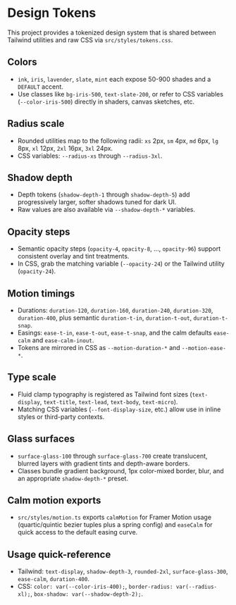 # Design Tokens

This project provides a tokenized design system that is shared between Tailwind utilities and raw CSS via `src/styles/tokens.css`.

## Colors
- `ink`, `iris`, `lavender`, `slate`, `mint` each expose 50-900 shades and a `DEFAULT` accent.
- Use classes like `bg-iris-500`, `text-slate-200`, or refer to CSS variables (`--color-iris-500`) directly in shaders, canvas sketches, etc.

## Radius scale
- Rounded utilities map to the following radii: `xs` 2px, `sm` 4px, `md` 6px, `lg` 8px, `xl` 12px, `2xl` 16px, `3xl` 24px.
- CSS variables: `--radius-xs` through `--radius-3xl`.

## Shadow depth
- Depth tokens (`shadow-depth-1` through `shadow-depth-5`) add progressively larger, softer shadows tuned for dark UI.
- Raw values are also available via `--shadow-depth-*` variables.

## Opacity steps
- Semantic opacity steps (`opacity-4`, `opacity-8`, ..., `opacity-96`) support consistent overlay and tint treatments.
- In CSS, grab the matching variable (`--opacity-24`) or the Tailwind utility (`opacity-24`).

## Motion timings
- Durations: `duration-120`, `duration-160`, `duration-240`, `duration-320`, `duration-400`, plus semantic `duration-t-in`, `duration-t-out`, `duration-t-snap`.
- Easings: `ease-t-in`, `ease-t-out`, `ease-t-snap`, and the calm defaults `ease-calm` and `ease-calm-inout`.
- Tokens are mirrored in CSS as `--motion-duration-*` and `--motion-ease-*`.

## Type scale
- Fluid clamp typography is registered as Tailwind font sizes (`text-display`, `text-title`, `text-lead`, `text-body`, `text-micro`).
- Matching CSS variables (`--font-display-size`, etc.) allow use in inline styles or third-party contexts.

## Glass surfaces
- `surface-glass-100` through `surface-glass-700` create translucent, blurred layers with gradient tints and depth-aware borders.
- Classes bundle gradient background, 1px color-mixed border, blur, and an appropriate `shadow-depth-*` preset.

## Calm motion exports
- `src/styles/motion.ts` exports `calmMotion` for Framer Motion usage (quartic/quintic bezier tuples plus a spring config) and `easeCalm` for quick access to the default easing curve.

## Usage quick-reference
- Tailwind: `text-display`, `shadow-depth-3`, `rounded-2xl`, `surface-glass-300`, `ease-calm`, `duration-400`.
- CSS: `color: var(--color-iris-400);`, `border-radius: var(--radius-xl);`, `box-shadow: var(--shadow-depth-2);`.
